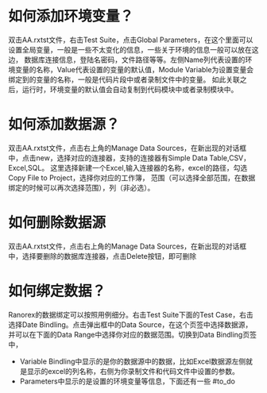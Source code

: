 # 如何添加环境变量？
双击AA.rxtst文件，右击Test Suite，点击Global Parameters，在这个里面可以设置全局变量，一般是一些不太变化的信息，一些关于环境的信息一般可以放在这边，
数据库连接信息，登陆名密码，文件路径等等。左侧Name列代表设置的环境变量的名称，Value代表设置的变量的默认值，Module Variable为设置变量会绑定到的变量的名称，一般是代码片段中或者录制文件中的变量。
如此关联之后，运行时，环境变量的默认值会自动复制到代码模块中或者录制模块中。

# 如何添加数据源？
双击AA.rxtst文件，点击右上角的Manage Data Sources，在新出现的对话框中，点击new，选择对应的连接器，支持的连接器有Simple Data Table,CSV，Excel,SQL。
这里选择新建一个Excel,输入连接器的名称，excel的路径，勾选Copy File to Project，选择你对应的工作簿，
范围（可以选择全部范围，在数据绑定的时候可以再次选择范围），列（非必选）。

# 如何删除数据源
双击AA.rxtst文件，点击右上角的Manage Data Sources，在新出现的对话框中，选择要删除的数据库连接器，点击Delete按钮，即可删除

# 如何绑定数据？
Ranorex的数据绑定可以按照用例细分。右击Test Suite下面的Test Case，右击选择Date Bindling。点击弹出框中的Data Source，在这个页签中选择数据源，
并可以在下面的Data Range中选择你对应的数据范围。切换到Data Bindling页签中，
* Variable Bindling中显示的是你的数据源中的数据，比如Excel数据源左侧就是显示的excel的列名称，右侧为你录制文件和代码文件中设置的参数。
* Parameters中显示的是设置的环境变量等信息，下面还有一些 #to_do
